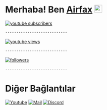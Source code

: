 # Merhaba! Ben [Airfax](https://github.com/airfax8) <img src="https://cdn.discordapp.com/avatars/1036147521875103764/914c70b0a051523db6de01cef5df138c.webp?size=1024" width="25px">

  <a href="https://www.youtube.com/channel/UC8rUaGDtdoKIZF4NqKzaZ5A?sub_confirmation=1">
    <img alt="youtube subscribers" title="Youtube Kanalıma Abone Ol" src="https://img.shields.io/youtube/channel/subscribers/UC8rUaGDtdoKIZF4NqKzaZ5A?label=ABONE&style=social"/></a> 
    
    ----------------------------
    
    
  <a href="https://www.youtube.com/channel/UC8rUaGDtdoKIZF4NqKzaZ5A?sub_confirmation=1">
    <img alt="youtube views" title="YouTube İzlenme Sayım" src="https://img.shields.io/youtube/channel/views/UC8rUaGDtdoKIZF4NqKzaZ5A?label=G%C3%B6r%C3%BCnt%C3%BCleme&style=social"/></a> 
    
    
    ----------------------------
    
  <a href="https://github.com/airfax8">
    <img alt="followers" title="Github'dan Takip Et" src="https://img.shields.io/github/followers/airfax8?label=Takip%20et&style=social"/></a>


    ----------------------------
    
    
# Diğer Bağlantılar

[![Youtube](https://img.shields.io/badge/-YouTube-red?style=for-the-badge&logo=youtube&logoColor=white)](https://www.youtube.com/channel/UC8rUaGDtdoKIZF4NqKzaZ5A?sub_confirmation=1)
[![Mail](https://img.shields.io/badge/INSTAGRAM%20-DC3175.svg?&style=for-the-badge&logo=instagram&logoColor=white)](https://www.instagram.com/airboy.fax)
[![Discord](https://img.shields.io/badge/Discord-7289DA?style=for-the-badge&logo=discord&logoColor=white)](https://discord.gg/h7BGxKARgU)
